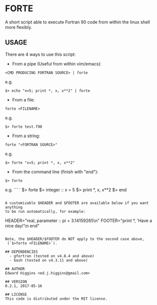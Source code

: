 # FORTE
A short script able to execute Fortran 90 code from within the linux shell more flexibly.

## USAGE
There are 4 ways to use this script:
- From a pipe (Useful from within vim/emacs):
```
<CMD PRODUCING FORTRAN SOURCE> | forte
```
 e.g.
```
$> echo "x=5; print *, x, x**2" | forte
```
- From a file:
```
forte <FILENAME>
```
  e.g.
```
$> forte test.f90
```
- From a string:
```
forte "<FORTRAN SOURCE>"
```
  e.g.
```
$> forte "x=5; print *, x, x**2"
```

- From the command line (finish with "end"):
```
$> forte
```
  e.g.
```    `
      $> forte
      $> integer :: x = 5
      $> print *, x, x**2
      $> end
```

A customizable $HEADER and $FOOTER are available below if you want anything
to be run automatically, for example:
```
HEADER="real, parameter :: pi = 3.14159265\n"
FOOTER="print *, 'Have a nice day!'\n end"
```

Note, the $HEADER/$FOOTER do NOT apply to the second case above,
 (`$>forte <FILENAME>`).

## DEPENDENCIES
  - gfortran (tested on v4.8.4 and above)
  - bash (tested on v4.3.11 and above)

## AUTHOR
Edward Higgins <ed.j.higgins@gmail.com>

## VERSION
0.2.1, 2017-05-16

## LICENSE
This code is distributed under the MIT license.
